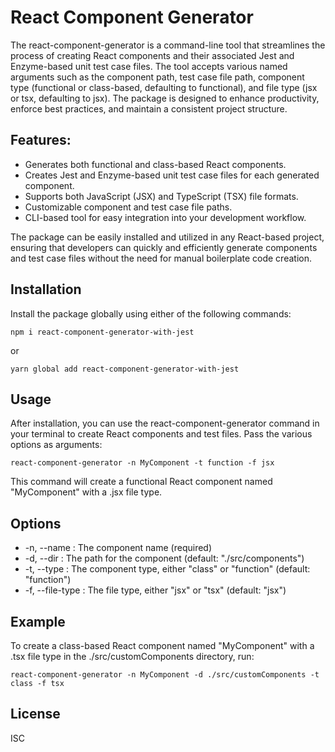 # React Component Generator
The react-component-generator is a command-line tool that streamlines the process of creating React components and their associated Jest and Enzyme-based unit test case files. The tool accepts various named arguments such as the component path, test case file path, component type (functional or class-based, defaulting to functional), and file type (jsx or tsx, defaulting to jsx). The package is designed to enhance productivity, enforce best practices, and maintain a consistent project structure.

## Features:

- Generates both functional and class-based React components.
- Creates Jest and Enzyme-based unit test case files for each generated component.
- Supports both JavaScript (JSX) and TypeScript (TSX) file formats.
- Customizable component and test case file paths.
- CLI-based tool for easy integration into your development workflow.

The package can be easily installed and utilized in any React-based project, ensuring that developers can quickly and efficiently generate components and test case files without the need for manual boilerplate code creation.
## Installation

Install the package globally using either of the following commands:


```
npm i react-component-generator-with-jest
```
or
```
yarn global add react-component-generator-with-jest
```
## Usage
After installation, you can use the react-component-generator command in your terminal to create React components and test files. Pass the various options as arguments:

```
react-component-generator -n MyComponent -t function -f jsx
```
This command will create a functional React component named "MyComponent" with a .jsx file type.

## Options
- -n, --name <name>: The component name (required)
- -d, --dir <path>: The path for the component (default: "./src/components")
- -t, --type <type>: The component type, either "class" or "function" (default: "function")
- -f, --file-type <fileType>: The file type, either "jsx" or "tsx" (default: "jsx")
## Example
To create a class-based React component named "MyComponent" with a .tsx file type in the ./src/customComponents directory, run:
```
react-component-generator -n MyComponent -d ./src/customComponents -t class -f tsx
```
## License
ISC
